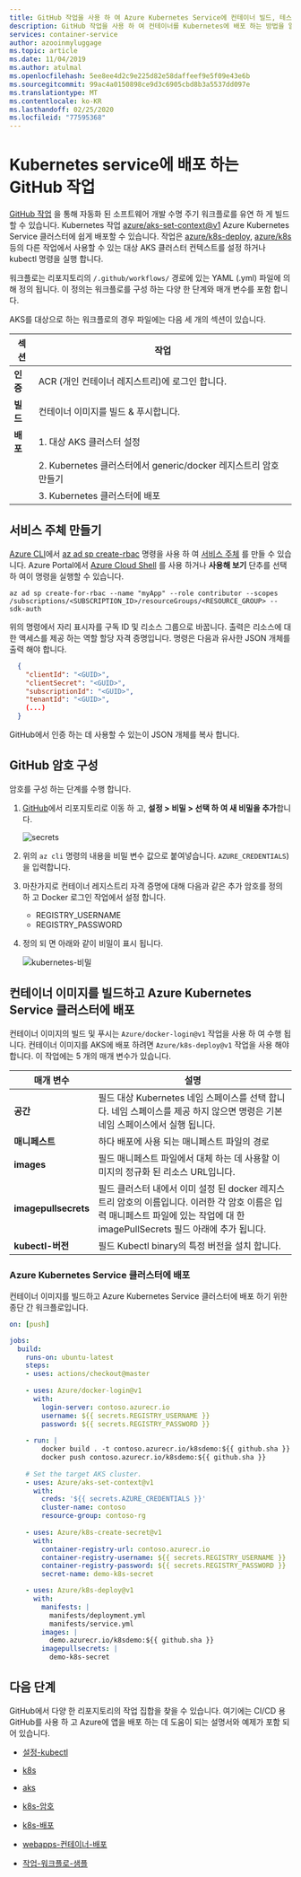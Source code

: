 ```yaml
---
title: GitHub 작업을 사용 하 여 Azure Kubernetes Service에 컨테이너 빌드, 테스트 및 배포
description: GitHub 작업을 사용 하 여 컨테이너를 Kubernetes에 배포 하는 방법을 알아봅니다.
services: container-service
author: azooinmyluggage
ms.topic: article
ms.date: 11/04/2019
ms.author: atulmal
ms.openlocfilehash: 5ee8ee4d2c9e225d82e58daffeef9e5f09e43e6b
ms.sourcegitcommit: 99ac4a0150898ce9d3c6905cbd8b3a5537dd097e
ms.translationtype: MT
ms.contentlocale: ko-KR
ms.lasthandoff: 02/25/2020
ms.locfileid: "77595368"
---
```

# <a name="github-actions-for-deploying-to-kubernetes-service"></a>Kubernetes service에 배포 하는 GitHub 작업

[GitHub 작업](https://help.github.com/en/articles/about-github-actions) 을 통해 자동화 된 소프트웨어 개발 수명 주기 워크플로를 유연 하 게 빌드할 수 있습니다. Kubernetes 작업 [azure/aks-set-context@v1](https://github.com/Azure/aks-set-context) Azure Kubernetes Service 클러스터에 쉽게 배포할 수 있습니다. 작업은 [azure/k8s-deploy](https://github.com/Azure/k8s-deploy/tree/master), [azure/k8s](https://github.com/Azure/k8s-create-secret/tree/master) 등의 다른 작업에서 사용할 수 있는 대상 AKS 클러스터 컨텍스트를 설정 하거나 kubectl 명령을 실행 합니다.

워크플로는 리포지토리의 `/.github/workflows/` 경로에 있는 YAML (.yml) 파일에 의해 정의 됩니다. 이 정의는 워크플로를 구성 하는 다양 한 단계와 매개 변수를 포함 합니다.

AKS를 대상으로 하는 워크플로의 경우 파일에는 다음 세 개의 섹션이 있습니다.

|섹션  |작업  |
|---------|---------|
|**인증** | ACR (개인 컨테이너 레지스트리)에 로그인 합니다. |
|**빌드** | 컨테이너 이미지를 빌드 & 푸시합니다.  |
|**배포** | 1. 대상 AKS 클러스터 설정 |
| |2. Kubernetes 클러스터에서 generic/docker 레지스트리 암호 만들기  |
||3. Kubernetes 클러스터에 배포|

## <a name="create-a-service-principal"></a>서비스 주체 만들기

[Azure CLI](https://docs.microsoft.com/cli/azure/)에서 [az ad sp create-rbac](https://docs.microsoft.com/cli/azure/ad/sp?view=azure-cli-latest#az-ad-sp-create-for-rbac) 명령을 사용 하 여 [서비스 주체](https://docs.microsoft.com/azure/active-directory/develop/app-objects-and-service-principals#service-principal-object) 를 만들 수 있습니다. Azure Portal에서 [Azure Cloud Shell](https://shell.azure.com/) 를 사용 하거나 **사용해 보기** 단추를 선택 하 여이 명령을 실행할 수 있습니다.

```azurecli-interactive
az ad sp create-for-rbac --name "myApp" --role contributor --scopes /subscriptions/<SUBSCRIPTION_ID>/resourceGroups/<RESOURCE_GROUP> --sdk-auth
```

위의 명령에서 자리 표시자를 구독 ID 및 리소스 그룹으로 바꿉니다. 출력은 리소스에 대 한 액세스를 제공 하는 역할 할당 자격 증명입니다. 명령은 다음과 유사한 JSON 개체를 출력 해야 합니다.

```json
  {
    "clientId": "<GUID>",
    "clientSecret": "<GUID>",
    "subscriptionId": "<GUID>",
    "tenantId": "<GUID>",
    (...)
  }
```
GitHub에서 인증 하는 데 사용할 수 있는이 JSON 개체를 복사 합니다.

## <a name="configure-the-github-secrets"></a>GitHub 암호 구성

암호를 구성 하는 단계를 수행 합니다.

1. [GitHub](https://github.com/)에서 리포지토리로 이동 하 고, **설정 > 비밀 > 선택 하 여 새 비밀을 추가**합니다.

    ![secrets](media/kubernetes-action/secrets.png)

2. 위의 `az cli` 명령의 내용을 비밀 변수 값으로 붙여넣습니다. `AZURE_CREDENTIALS`)을 입력합니다.

3. 마찬가지로 컨테이너 레지스트리 자격 증명에 대해 다음과 같은 추가 암호를 정의 하 고 Docker 로그인 작업에서 설정 합니다. 

    - REGISTRY_USERNAME
    - REGISTRY_PASSWORD

4. 정의 되 면 아래와 같이 비밀이 표시 됩니다.

    ![kubernetes-비밀](media/kubernetes-action/kubernetes-secrets.png)

##  <a name="build-a-container-image-and-deploy-to-azure-kubernetes-service-cluster"></a>컨테이너 이미지를 빌드하고 Azure Kubernetes Service 클러스터에 배포

컨테이너 이미지의 빌드 및 푸시는 `Azure/docker-login@v1` 작업을 사용 하 여 수행 됩니다. 컨테이너 이미지를 AKS에 배포 하려면 `Azure/k8s-deploy@v1` 작업을 사용 해야 합니다. 이 작업에는 5 개의 매개 변수가 있습니다.

| **매개 변수**  | **설명**  |
|---------|---------|
| **공간** | 필드 대상 Kubernetes 네임 스페이스를 선택 합니다. 네임 스페이스를 제공 하지 않으면 명령은 기본 네임 스페이스에서 실행 됩니다. | 
| **매니페스트** |  하다 배포에 사용 되는 매니페스트 파일의 경로 |
| **images** | 필드 매니페스트 파일에서 대체 하는 데 사용할 이미지의 정규화 된 리소스 URL입니다. |
| **imagepullsecrets** | 필드 클러스터 내에서 이미 설정 된 docker 레지스트리 암호의 이름입니다. 이러한 각 암호 이름은 입력 매니페스트 파일에 있는 작업에 대 한 imagePullSecrets 필드 아래에 추가 됩니다. |
| **kubectl-버전** | 필드 Kubectl binary의 특정 버전을 설치 합니다. |

### <a name="deploy-to-azure-kubernetes-service-cluster"></a>Azure Kubernetes Service 클러스터에 배포

컨테이너 이미지를 빌드하고 Azure Kubernetes Service 클러스터에 배포 하기 위한 종단 간 워크플로입니다.

```yaml
on: [push]

jobs:
  build:
    runs-on: ubuntu-latest
    steps:
    - uses: actions/checkout@master
    
    - uses: Azure/docker-login@v1
      with:
        login-server: contoso.azurecr.io
        username: ${{ secrets.REGISTRY_USERNAME }}
        password: ${{ secrets.REGISTRY_PASSWORD }}
    
    - run: |
        docker build . -t contoso.azurecr.io/k8sdemo:${{ github.sha }}
        docker push contoso.azurecr.io/k8sdemo:${{ github.sha }}
      
    # Set the target AKS cluster.
    - uses: Azure/aks-set-context@v1
      with:
        creds: '${{ secrets.AZURE_CREDENTIALS }}'
        cluster-name: contoso
        resource-group: contoso-rg
        
    - uses: Azure/k8s-create-secret@v1
      with:
        container-registry-url: contoso.azurecr.io
        container-registry-username: ${{ secrets.REGISTRY_USERNAME }}
        container-registry-password: ${{ secrets.REGISTRY_PASSWORD }}
        secret-name: demo-k8s-secret

    - uses: Azure/k8s-deploy@v1
      with:
        manifests: |
          manifests/deployment.yml
          manifests/service.yml
        images: |
          demo.azurecr.io/k8sdemo:${{ github.sha }}
        imagepullsecrets: |
          demo-k8s-secret
```

## <a name="next-steps"></a>다음 단계

GitHub에서 다양 한 리포지토리의 작업 집합을 찾을 수 있습니다. 여기에는 CI/CD 용 GitHub를 사용 하 고 Azure에 앱을 배포 하는 데 도움이 되는 설명서와 예제가 포함 되어 있습니다.

- [설정-kubectl](https://github.com/Azure/setup-kubectl)

- [k8s](https://github.com/Azure/k8s-set-context)

- [aks](https://github.com/Azure/aks-set-context)

- [k8s-암호](https://github.com/Azure/k8s-create-secret)

- [k8s-배포](https://github.com/Azure/k8s-deploy)

- [webapps-컨테이너-배포](https://github.com/Azure/webapps-container-deploy)

- [작업-워크플로-샘플](https://github.com/Azure/actions-workflow-samples)
